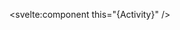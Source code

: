 <script>
  import { Activity } from 'svelte-bootstrap-svg-icons';
</script>

<svelte:component this="{Activity}" />
